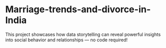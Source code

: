 # Marriage-trends-and-divorce-in-India
This project showcases how data storytelling can reveal powerful insights into social behavior and relationships — no code required!
